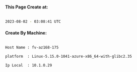 
   
#### This Page Create at:

```bash

2023-08-02 - 03:08:41 UTC

```

#### Create By Machine:

```bash

Host Name : fv-az168-175

platform  : Linux-5.15.0-1041-azure-x86_64-with-glibc2.35

Ip Local  : 10.1.0.29

```

